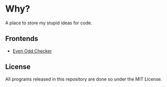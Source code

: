 # Why?
A place to store my stupid ideas for code.

## Frontends
- [Even Odd Checker](https://vivaansinghvi07.github.io/why/even-odd-checker/index.html)

## License
All programs released in this repository are done so under the MIT License.
